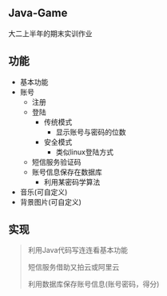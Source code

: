 ## Java-Game

大二上半年的期末实训作业

## 功能

* 基本功能
* 账号
  * 注册
  * 登陆
    * 传统模式
      * 显示账号与密码的位数
    * 安全模式
      * 类似linux登陆方式
  * 短信服务验证码
  * 账号信息保存在数据库
    * 利用某密码学算法
* 音乐(可自定义)
* 背景图片(可自定义)

## 实现

>利用Java代码写连连看基本功能
>
>短信服务借助又拍云或阿里云
>
>利用数据库保存账号信息(账号密码，得分)